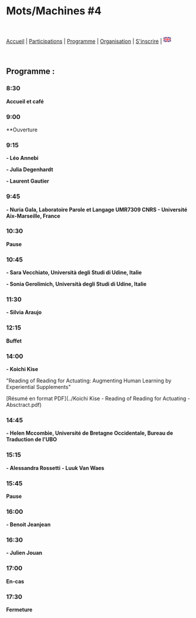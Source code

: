 # Mots/Machines #4

<br>

[Accueil](https://motsmachines.github.io/2022/fr) | [Participations](https://motsmachines.github.io/2022/fr/cfp) | [Programme](https://motsmachines.github.io/2022/fr/program) | [Organisation](https://motsmachines.github.io/2022/fr/orga) | [S'inscrire](https://motsmachines.github.io/2022/fr/registration) | [<img src="EN.png" width="20">](https://motsmachines.github.io/2022/en/program)

<br>

## Programme :

### 8:30

**Accueil et café**

### 9:00

**Ouverture

### 9:15

**- Léo Annebi**

**- Julia Degenhardt**

**- Laurent Gautier**

### 9:45

**- Nuria Gala, Laboratoire Parole et Langage UMR7309 CNRS - Université Aix-Marseille, France**

### 10:30

**Pause**

### 10:45

**- Sara Vecchiato, Università degli Studi di Udine, Italie**

**- Sonia Gerolimich, Università degli Studi di Udine, Italie**

### 11:30

**- Silvia Araujo**

### 12:15

**Buffet**

### 14:00

**- Koichi Kise**

"Reading of Reading for Actuating: Augmenting Human Learning by Experiential Supplements"

[Résumé en format PDF](../Koichi Kise - Reading of Reading for Actuating - Absctract.pdf)

### 14:45

**- Helen Mccombie, Université de Bretagne Occidentale, Bureau de Traduction de l'UBO**

### 15:15

**- Alessandra Rossetti**
**- Luuk Van Waes**

### 15:45

**Pause**

### 16:00

**- Benoit Jeanjean**

### 16:30

**- Julien Jouan**

### 17:00

**En-cas**

### 17:30

**Fermeture**
